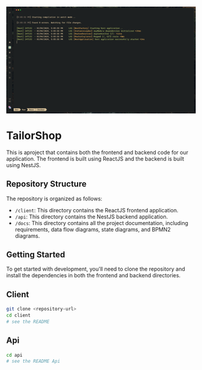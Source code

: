 <p align="center">
  <a href="https://github.com/Savecoders" target="blank"><img src="./assets/screen.png" alt="Screen" /></a>
</p>

# TailorShop

This is aproject that contains both the frontend and backend code for our application. The frontend is built using ReactJS and the backend is built using NestJS.

## Repository Structure

The repository is organized as follows:

- `/client`: This directory contains the ReactJS frontend application.
- `/api`: This directory contains the NestJS backend application.
- `/docs`: This directory contains all the project documentation, including requirements, data flow diagrams, state diagrams, and BPMN2 diagrams.

## Getting Started

To get started with development, you'll need to clone the repository and install the dependencies in both the frontend and backend directories.

## Client

```bash
git clone <repository-url>
cd client
# see the README
```

## Api

```bash
cd api
# see the README Api
```
